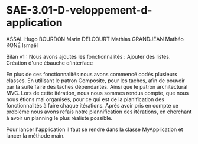 # SAE-3.01-D-veloppement-d-application
ASSAL Hugo
BOURDON Marin
DELCOURT Mathias
GRANDJEAN Mathéo
KONÉ Ismaël

Bilan v1 :
Nous avons ajoutés les fonctionnalités : 
  Ajouter des listes.
  Création d'une ébauche d'interface

En plus de ces fonctionnalités nous avons commencé codés plusieurs classes. En utilisant le patron Composite, pour les taches, afin de pouvoir par la suite faire des taches dépendantes. Ainsi que le patron architectural MVC.
Lors de cette itération, nous nous sommes rendus compte, que nous nous étions mal organisés, pour ce qui est de la planification des fonctionnalités à faire chaque itérations. Après avoir pris en compte ce problème nous avons refais notre plannification des itérations, en cherchant à avoir un planning le plus réaliste possible.

Pour lancer l'application il faut se rendre dans la classe MyApplication et lancer la méthode main.
